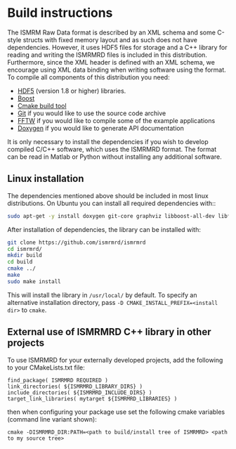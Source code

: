 # Build instructions

The ISMRM Raw Data format is described by an XML schema and some C-style structs with fixed memory layout and as such does not have dependencies. However, it uses HDF5 files for storage and a C++ library for reading and writing the ISMRMRD files is included in this distribution. Furthermore, since the XML header is defined with an XML schema, we encourage using XML data binding when writing software using the format. To compile all components of this distribution you need:

* [HDF5](http://www.hdfgroup.org/downloads/index.html) (version 1.8 or higher) libraries.
* [Boost](http://www.boost.org/)
* [Cmake build tool](http://www.cmake.org/)
* [Git](http://git-scm.com/) if you would like to use the source code archive
* [FFTW](http://www.fftw.org) if you would like to compile some of the example applications
* [Doxygen](http://www.doxygen.org) if you would like to generate API documentation

It is only necessary to install the dependencies if you wish to develop compiled C/C++ software, which uses the ISMRMRD format. The format can be read in Matlab or Python without installing any additional software.

## Linux installation

The dependencies mentioned above should be included in most linux distributions. On Ubuntu you can install all required dependencies with::

```bash
sudo apt-get -y install doxygen git-core graphviz libboost-all-dev libfftw3-dev libhdf5-serial-dev libxml2-utils libpugixml-dev
```

After installation of dependencies, the library can be installed with:

```bash
git clone https://github.com/ismrmrd/ismrmrd
cd ismrmrd/
mkdir build
cd build
cmake ../
make
sudo make install
```

This will install the library in `/usr/local/` by default. To specify
an alternative installation directory, pass `-D CMAKE_INSTALL_PREFIX=<install dir>` to `cmake`.


## External use of ISMRMRD C++ library in other projects

To use ISMRMRD for your externally developed projects, add the following to your CMakeLists.txt file:

```
find_package( ISMRMRD REQUIRED )
link_directories( ${ISMRMRD_LIBRARY_DIRS} )
include_directories( ${ISMRMRD_INCLUDE_DIRS} )
target_link_libraries( mytarget ${ISMRMRD_LIBRARIES} )
```

then when configuring your package use set the following cmake variables (command line variant shown):

```
cmake -DISMRMRD_DIR:PATH=<path to build/install tree of ISMRMRD> <path to my source tree>
```
